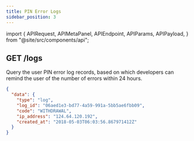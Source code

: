 ```yaml
---
title: PIN Error Logs
sidebar_position: 3
---
```


import {
  APIRequest,
  APIMetaPanel,
  APIEndpoint,
  APIParams,
  APIPayload,
} from "@site/src/components/api";

## GET /logs

Query the user PIN error log records, based on which developers can remind the user of the number of errors within 24 hours.

<APIEndpoint url="/logs?limit=:limit&offset=:offset&category=:category" />

<APIMetaPanel scope="Authorized" scopeNote="" />

<APIParams
  p-limit="Pagination limit, maximamlly 100."
  p-offset="Pagination start time, e.g. `2020-12-12T12:12:12.999999999Z`"
  p-category="Log type, please set to `PIN_INCORRECT`"
/>

<APIRequest title="Get PIN Logs" url="/logs?category=PIN_INCORRECT&limit=1" />

```json title="Response"
{
  "data": {
    "type": "log",
    "log_id": "06aed1e3-bd77-4a59-991a-5bb5ae6fbb09",
    "code": "WITHDRAWAL",
    "ip_address": "124.64.120.192",
    "created_at": "2018-05-03T06:03:56.867971412Z"
  }
}
```
